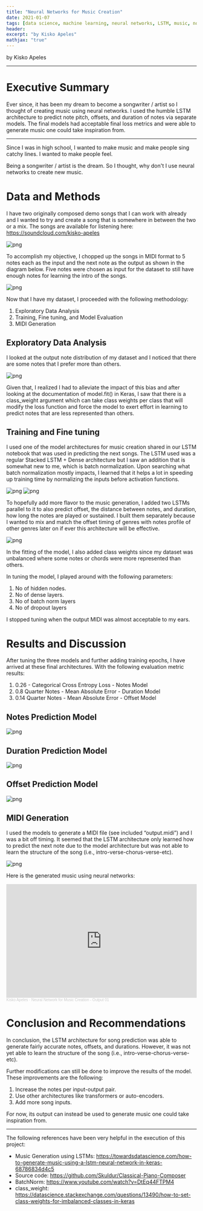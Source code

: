 ```yaml
---
title: "Neural Networks for Music Creation"
date: 2021-01-07
tags: [data science, machine learning, neural networks, LSTM, music, note prediction]
header:
excerpt: "by Kisko Apeles"
mathjax: "true"
---
```


by Kisko Apeles

---------------------------------------------------------------------------------------
# Executive Summary

Ever since, it has been my dream to become a songwriter / artist so I thought of creating music using neural networks. I used the humble LSTM architecture to predict note pitch, offsets, and duration of notes via separate models. The final models had acceptable final loss metrics and were able to generate music one could take inspiration from.

---------------------------------------------------------------------------------------

Since I was in high school, I wanted to make music and make people sing catchy lines. I wanted to make people feel. 

Being a songwriter / artist is the dream. So I thought, why don't I use neural networks to create new music. 

# Data and Methods

I have two originally composed demo songs that I can work with already and I wanted to try and create a song that is somewhere in between the two or a mix. The songs are available for listening here:
https://soundcloud.com/kisko-apeles

![png](/images/0_soundcloud.png)

To accomplish my objective, I chopped up the songs in MIDI format to 5 notes each as the input and the next note as the output as shown in the diagram below. Five notes were chosen as input for the dataset to still have enough notes for learning the intro of the songs.

![png](/images/1_sequence.png)

Now that I have my dataset, I proceeded with the following methodology:
1.   Exploratory Data Analysis
2.   Training, Fine tuning, and Model Evaluation
3.   MIDI Generation

## Exploratory Data Analysis

I looked at the output note distribution of my dataset and I noticed that there are some notes that I prefer more than others.

![png](/images/2_dist.png)

Given that, I realized I had to alleviate the impact of this bias and after looking at the documentation of model.fit() in Keras, I saw that there is a class_weight argument which can take class weights per class that will modify the loss function and force the model to exert effort in learning to predict notes that are less represented than others.

## Training and Fine tuning

I used one of the model architectures for music creation shared in our LSTM notebook that was used in predicting the next songs. The LSTM used was a regular Stacked LSTM + Dense architecture but I saw an addition that is somewhat new to me, which is batch normalization. Upon searching what batch normalization mostly impacts, I learned that it helps a lot in speeding up training time by normalizing the inputs before activation functions.

![png](/images/3_lstm.png)
![png](/images/4_batchnorm.png)

To hopefully add more flavor to the music generation, I added two LSTMs parallel to it to also predict offset, the distance between notes, and duration, how long the notes are played or sustained. I built them separately because I wanted to mix and match the offset timing of genres with notes profile of other genres later on if ever this architecture will be effective.

![png](/images/5_architecture.png)

In the fitting of the model, I also added class weights since my dataset was unbalanced where some notes or chords were more represented than others.

In tuning the model, I played around with the following parameters:
1. No of hidden nodes.
2. No of dense layers.
3. No of batch norm layers
4. No of dropout layers

I stopped tuning when the output MIDI was almost acceptable to my ears.

# Results and Discussion

After tuning the three models and further adding training epochs, I have arrived at these final architectures. With the following evaluation metric results:
  1. 0.26 - Categorical Cross Entropy Loss - Notes Model
  2. 0.8 Quarter Notes - Mean Absolute Error - Duration Model
  3. 0.14 Quarter Notes - Mean Absolute Error - Offset Model

## Notes Prediction Model
![png](/images/6_note_model.png)
## Duration Prediction Model
![png](/images/7_duration_model.png)
## Offset Prediction Model
![png](/images/8_offset_model.png)

## MIDI Generation

I used the models to generate a MIDI file (see included “output.midi”) and I was a bit off timing. It seemed that the LSTM architecture only learned how to predict the next note due to the model architecture but was not able to learn the structure of the song (i.e., intro-verse-chorus-verse-etc).

![png](/images/9_logic_pro.png)

Here is the generated music using neural networks:

<iframe width="100%" height="300" scrolling="no" frameborder="no" allow="autoplay" src="https://w.soundcloud.com/player/?url=https%3A//api.soundcloud.com/tracks/1122841846%3Fsecret_token%3Ds-hmsZRkjOElk&color=%23ff5500&auto_play=false&hide_related=false&show_comments=true&show_user=true&show_reposts=false&show_teaser=true&visual=true"></iframe><div style="font-size: 10px; color: #cccccc;line-break: anywhere;word-break: normal;overflow: hidden;white-space: nowrap;text-overflow: ellipsis; font-family: Interstate,Lucida Grande,Lucida Sans Unicode,Lucida Sans,Garuda,Verdana,Tahoma,sans-serif;font-weight: 100;"><a href="https://soundcloud.com/kisko-apeles" title="Kisko Apeles" target="_blank" style="color: #cccccc; text-decoration: none;">Kisko Apeles</a> · <a href="https://soundcloud.com/kisko-apeles/neural-network-for-music-creation-output-01/s-hmsZRkjOElk" title="Neural Network for Music Creation - Output 01" target="_blank" style="color: #cccccc; text-decoration: none;">Neural Network for Music Creation - Output 01</a></div>

# Conclusion and Recommendations

In conclusion, the LSTM architecture for song prediction was able to generate fairly accurate notes, offsets, and durations. However, it was not yet able to learn the structure of the song (i.e., intro-verse-chorus-verse-etc). 

Further modifications can still be done to improve the results of the model. These improvements are the following:
  1. Increase the notes per input-output pair.
  2. Use other architectures like transformers or auto-encoders.
  3. Add more song inputs.
  
For now, its output can instead be used to generate music one could take inspiration from.

---------------------------------------------------------------------------------------

The following references have been very helpful in the execution of this project:

- Music Generation using LSTMs: https://towardsdatascience.com/how-to-generate-music-using-a-lstm-neural-network-in-keras-68786834d4c5
- Source code: https://github.com/Skuldur/Classical-Piano-Composer
- BatchNorm: https://www.youtube.com/watch?v=DtEq44FTPM4
- class_weight: https://datascience.stackexchange.com/questions/13490/how-to-set-class-weights-for-imbalanced-classes-in-keras


